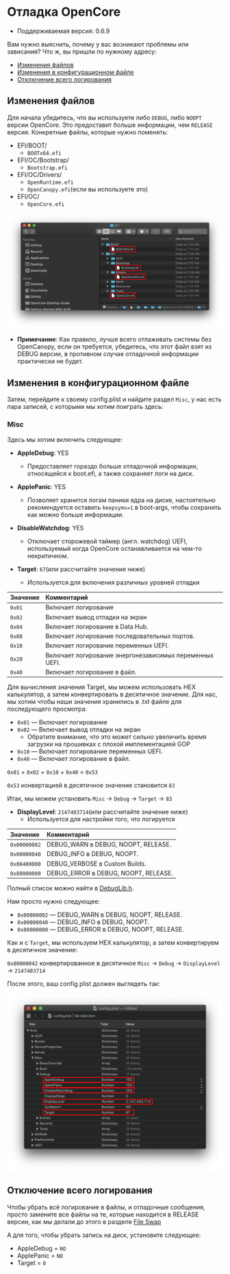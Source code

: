 # Отладка OpenCore

* Поддерживаемая версия: 0.6.9

Вам нужно выяснить, почему у вас возникают проблемы или зависания? Что ж, вы пришли по нужному адресу:

* [Изменения файлов](#изменения-фаилов)
* [Изменения в конфигурационном файле](#изменения-в-конфигурационном-фаиле)
* [Отключение всего логирования](#отключение-всего-логирования)

## Изменения файлов

Для начала убедитесь, что вы используете либо `DEBUG`, либо `NOOPT` версии OpenCore. Это предоставит больше информации, чем `RELEASE` версия. Конкретные файлы, которые нужно поменять:

* EFI/BOOT/
  * `BOOTx64.efi`
* EFI/OC/Bootstrap/
  * `Bootstrap.efi`
* EFI/OC/Drivers/
  * `OpenRuntime.efi`
  * `OpenCanopy.efi`(если вы используете это)
* EFI/OC/
  * `OpenCore.efi`

![](../../img/troubleshooting/debug-md/replace.png)

* **Примечание**: Как правило, лучше всего отлаживать системы без OpenCanopy, если он требуется, убедитесь, что этот файл взят из DEBUG версии, в противном случае отладочной информации практически не будет.

## Изменения в конфигурационном файле

Затем, перейдите к своему config.plist и найдите раздел `Misc`, у нас есть пара записей, с которыми мы хотим поиграть здесь:

### Misc

Здесь мы хотим включить следующее:

* **AppleDebug**: YES
  * Предоставляет гораздо больше отладочной информации, относящейся к boot.efi, а также сохраняет логи на диск.

* **ApplePanic**: YES
  * Позволяет хранится логам паники ядра на диске, настоятельно рекомендуется оставить `keepsyms=1` в boot-args, чтобы сохранить как можно больше информации.

* **DisableWatchdog**: YES
  * Отключает сторожевой таймер (англ. watchdog) UEFI, используемый когда OpenCore останавливается на чем-то некритичном.

* **Target**: `67`(или рассчитайте значение ниже)
  * Используется для включения различных уровней отладки

| Значение | Комментарий |
| :--- | :--- |
| `0x01` | Включает логирование |
| `0x02` | Включает вывод отладки на экран |
| `0x04` | Включает логирование в Data Hub. |
| `0x08` | Включает логирование последовательных портов. |
| `0x10` | Включает логирование переменных UEFI. |
| `0x20` | Включает логирование энергонезависимых переменных UEFI. |
| `0x40` | Включает логирование в файл. |

Для вычисления значения Target, мы можем использовать HEX калькулятор, а затем конвертировать в десятичное значение. Для нас, мы хотим чтобы наши значения хранились в .txt файле для последующего просмотра:

* `0x01` — Включает логирование
* `0x02` — Включает вывод отладки на экран
  * Обратите внимание, что это может сильно увеличить время загрузки на прошивках с плохой имплементацией GOP
* `0x10` — Включает логирование переменных UEFI.
* `0x40` — Включает логирование в файл.

`0x01` + `0x02` + `0x10` + `0x40` = `0x53`

`0x53` конвертацией в десятичное значение становится `83`

Итак, мы можем установить `Misc` -> `Debug` -> `Target` -> `83`

* **DisplayLevel**: `2147483714`(или рассчитайте значение ниже)
  * Используется для настройки того, что логируется

| Значение | Комментарий |
| :--- | :--- |
| `0x00000002` | DEBUG_WARN в DEBUG, NOOPT, RELEASE. |
| `0x00000040` | DEBUG_INFO в DEBUG, NOOPT. |
| `0x00400000` | DEBUG_VERBOSE в Custom Builds. |
| `0x80000000` | DEBUG_ERROR в DEBUG, NOOPT, RELEASE. |

  Полный список можно найти в [DebugLib.h](https://github.com/tianocore/edk2/blob/UDK2018/MdePkg/Include/Library/DebugLib.h).

Нам просто нужно следующее:

* `0x00000002` — DEBUG_WARN в DEBUG, NOOPT, RELEASE.
* `0x00000040` — DEBUG_INFO в DEBUG, NOOPT.
* `0x80000000` — DEBUG_ERROR в DEBUG, NOOPT, RELEASE.

Как и с `Target`, мы используем HEX калькулятор, а затем конвертируем в десятичное значение:

`0x80000042` конвертированное в десятичное `Misc` -> `Debug` -> `DisplayLevel` -> `2147483714`

После этого, ваш config.plist должен выглядеть так:

![](../../img/troubleshooting/debug-md/debug.png)

## Отключение всего логирования

Чтобы убрать всё логирование в файлы, и отладочные сообщения, просто замените все файлы на те, которые находится в RELEASE версии, как мы делали до этого в разделе [File Swap](#file-swap)

А для того, чтобы убрать запись на диск, установите следующее:

* AppleDebug = `NO`
* ApplePanic = `NO`
* Target = `0`
